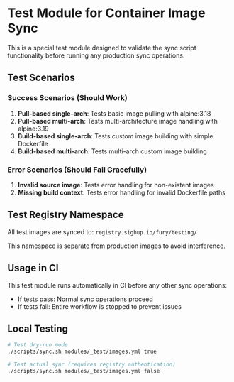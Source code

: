 # Test Module for Container Image Sync

This is a special test module designed to validate the sync script functionality before running any production sync operations.

## Test Scenarios

### Success Scenarios (Should Work)
1. **Pull-based single-arch**: Tests basic image pulling with alpine:3.18
2. **Pull-based multi-arch**: Tests multi-architecture image handling with alpine:3.19
3. **Build-based single-arch**: Tests custom image building with simple Dockerfile
4. **Build-based multi-arch**: Tests multi-arch custom image building

### Error Scenarios (Should Fail Gracefully)
1. **Invalid source image**: Tests error handling for non-existent images
2. **Missing build context**: Tests error handling for invalid Dockerfile paths

## Test Registry Namespace

All test images are synced to: `registry.sighup.io/fury/testing/`

This namespace is separate from production images to avoid interference.

## Usage in CI

This test module runs automatically in CI before any other sync operations:
- If tests pass: Normal sync operations proceed
- If tests fail: Entire workflow is stopped to prevent issues

## Local Testing

```bash
# Test dry-run mode
./scripts/sync.sh modules/_test/images.yml true

# Test actual sync (requires registry authentication)
./scripts/sync.sh modules/_test/images.yml false
```